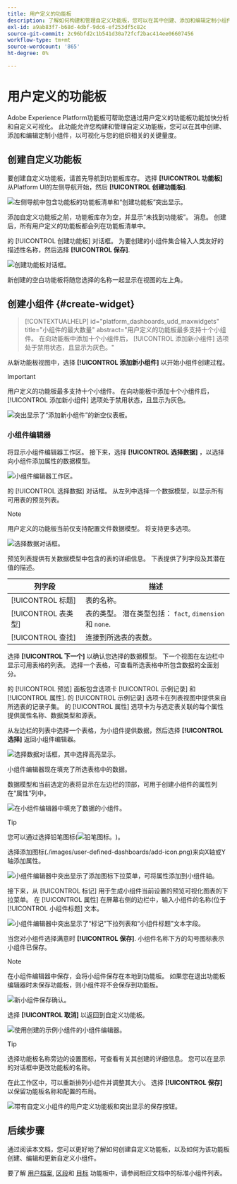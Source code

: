 ```yaml
---
title: 用户定义的功能板
description: 了解如何构建和管理自定义功能板，您可以在其中创建、添加和编辑定制小组件以可视化关键量度。
exl-id: a9ab83f7-b68d-4dbf-9dc6-ef253df5c82c
source-git-commit: 2c96bfd2c1b541d30a72fcf2bac414ee06607456
workflow-type: tm+mt
source-wordcount: '865'
ht-degree: 0%

---
```


# 用户定义的功能板

Adobe Experience Platform功能板可帮助您通过用户定义的功能板功能加快分析和自定义可视化。 此功能允许您构建和管理自定义功能板，您可以在其中创建、添加和编辑定制小组件，以可视化与您的组织相关的关键量度。

<!-- Getting started / permissions section commented out for Beta. This will be necessary after GA only

## Getting started

To view dashboards in Adobe Experience Platform you must have the appropriate permissions enabled. Please read the [dashboards permissions documentation](./permissions.md#available-permissions) to learn how to grant users the ability to view, edit, and update Experience Platform dashboards using Adobe Admin Console. If you do not have administrator privileges for your organization, contact your product administrator to obtain the required permissions. -->

## 创建自定义功能板

要创建自定义功能板，请首先导航到功能板库存。 选择 **[!UICONTROL 功能板]** 从Platform UI的左侧导航开始，然后 **[!UICONTROL 创建功能板]**.

![左侧导航中包含功能板的功能板清单和“创建功能板”突出显示。](./images/user-defined-dashboards/create-dashboard.png)

添加自定义功能板之前，功能板库存为空，并显示“未找到功能板”。 消息。 创建后，所有用户定义的功能板都会列在功能板清单中。

的 [!UICONTROL 创建功能板] 对话框。 为要创建的小组件集合输入人类友好的描述性名称，然后选择 **[!UICONTROL 保存]**.

![创建功能板对话框。](./images/user-defined-dashboards/create-dashboard-dialog.png)

新创建的空白功能板将随您选择的名称一起显示在视图的左上角。

## 创建小组件 {#create-widget}

>[!CONTEXTUALHELP]
>id="platform_dashboards_udd_maxwidgets"
>title="小组件的最大数量"
>abstract="用户定义的功能板最多支持十个小组件。 在向功能板中添加十个小组件后， [!UICONTROL 添加新小组件] 选项处于禁用状态，且显示为灰色。"

从新功能板视图中，选择 **[!UICONTROL 添加新小组件]** 以开始小组件创建过程。

>[!IMPORTANT]
>
>用户定义的功能板最多支持十个小组件。 在向功能板中添加十个小组件后， [!UICONTROL 添加新小组件] 选项处于禁用状态，且显示为灰色。

![突出显示了“添加新小组件”的新空仪表板。](./images/user-defined-dashboards/add-new-widget.png)

### 小组件编辑器

将显示小组件编辑器工作区。 接下来，选择 **[!UICONTROL 选择数据]** ，以选择向小组件添加属性的数据模型。

![小组件编辑器工作区。](./images/user-defined-dashboards/widget-composer.png)

的 [!UICONTROL 选择数据] 对话框。 从左列中选择一个数据模型，以显示所有可用表的预览列表。

>[!NOTE]
>
>用户定义的功能板当前仅支持配置文件数据模型。 将支持更多选项。

![选择数据对话框。](./images/user-defined-dashboards/select-data-dialog.png)

预览列表提供有关数据模型中包含的表的详细信息。 下表提供了列字段及其潜在值的描述。

| 列字段 | 描述 |
|---|---|
| [!UICONTROL 标题] | 表的名称。 |
| [!UICONTROL 表类型] | 表的类型。 潜在类型包括： `fact`, `dimension`和 `none`. |
| [!UICONTROL 查找] | 连接到所选表的表数。 |

选择 **[!UICONTROL 下一个]** 以确认您选择的数据模型。 下一个视图在左边栏中显示可用表格的列表。 选择一个表格，可查看所选表格中所包含数据的全面划分。

的 [!UICONTROL 预览] 面板包含选项卡 [!UICONTROL 示例记录] 和 [!UICONTROL 属性]. 的 [!UICONTROL 示例记录] 选项卡在列表视图中提供来自所选表的记录子集。 的 [!UICONTROL 属性] 选项卡为与选定表关联的每个属性提供属性名称、数据类型和源表。

从左边栏的列表中选择一个表格，为小组件提供数据，然后选择 **[!UICONTROL 选择]** 返回小组件编辑器。

![选择数据对话框，其中选择高亮显示。](./images/user-defined-dashboards/select-a-table.png)

小组件编辑器现在填充了所选表格中的数据。

数据模型和当前选定的表将显示在左边栏的顶部，可用于创建小组件的属性列在“属性”列中。

![在小组件编辑器中填充了数据的小组件。](./images/user-defined-dashboards/populated-widget-composer.png)

>[!TIP]
>
>您可以通过选择铅笔图标(![铅笔图标。](./images/user-defined-dashboards/edit-icon.png))。

选择添加图标(./images/user-defined-dashboards/add-icon.png)来向X轴或Y轴添加属性。

![小组件编辑器中突出显示了添加图标下拉菜单，可将属性添加到小组件轴。](./images/user-defined-dashboards/attributes-dropdown.png)

接下来，从 [!UICONTROL 标记] 用于生成小组件当前设置的预览可视化图表的下拉菜单。 在 [!UICONTROL 属性] 在屏幕右侧的边栏中，输入小组件的名称(位于 [!UICONTROL 小组件标题] 文本。

![小组件编辑器中突出显示了“标记”下拉列表和“小组件标题”文本字段。](./images/user-defined-dashboards/marks-dropdown-widget-title.png)

当您对小组件选择满意时 **[!UICONTROL 保存]**. 小组件名称下方的勾号图标表示小组件已保存。

>[!NOTE]
>
>在小组件编辑器中保存，会将小组件保存在本地到功能板。 如果您在退出功能板编辑器时未保存功能板，则小组件将不会保存到功能板。

![新小组件保存确认。](./images/user-defined-dashboards/save-confirmation.png)

选择 **[!UICONTROL 取消]** 以返回到自定义功能板。

![使用创建的示例小组件的小组件编辑器。](./images/user-defined-dashboards/composed-widget.png)

>[!TIP]
>
>选择功能板名称旁边的设置图标，可查看有关其创建的详细信息。 您可以在显示的对话框中更改功能板的名称。

在此工作区中，可以重新排列小组件并调整其大小。 选择 **[!UICONTROL 保存]** 以保留功能板名称和配置的布局。

![带有自定义小组件的用户定义功能板和突出显示的保存按钮。](./images/user-defined-dashboards/user-defined-dashboard.png)

## 后续步骤

通过阅读本文档，您可以更好地了解如何创建自定义功能板，以及如何为该功能板创建、编辑和更新自定义小组件。

要了解 [用户档案](./guides/profiles.md#standard-widgets), [区段](./guides/segments.md#standard-widgets)和 [目标](./guides/destinations.md#standard-widgets) 功能板中，请参阅相应文档中的标准小组件列表。
